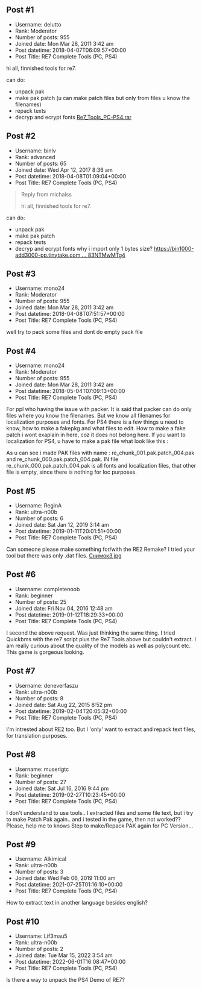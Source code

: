 ## Post #1
- Username: delutto
- Rank: Moderator
- Number of posts: 955
- Joined date: Mon Mar 28, 2011 3:42 am
- Post datetime: 2018-04-07T06:09:57+00:00
- Post Title: RE7 Complete Tools (PC, PS4)

hi all, finnished tools for re7. 



can do:
- unpack pak
- make pak patch  (u can make patch files but only from files u know the filenames)
- repack texts
- decryp and ecrypt fonts
[Re7_Tools_PC-PS4.rar](https://xentaxbackup.github.io/file/14173_Re7_Tools_PC-PS4.rar)
## Post #2
- Username: binlv
- Rank: advanced
- Number of posts: 65
- Joined date: Wed Apr 12, 2017 8:36 am
- Post datetime: 2018-04-08T01:09:04+00:00
- Post Title: RE7 Complete Tools (PC, PS4)

> Reply from michalss
>
> hi all, finnished tools for re7. 



can do:
- unpack pak
- make pak patch
- repack texts
- decryp and ecrypt fonts
why i import only 1 bytes size?
[https://bin1000-add3000-pp.tinytake.com ... 83NTMwMTg4](https://bin1000-add3000-pp.tinytake.com/sf/MjUwMjQ4Nl83NTMwMTg4)
## Post #3
- Username: mono24
- Rank: Moderator
- Number of posts: 955
- Joined date: Mon Mar 28, 2011 3:42 am
- Post datetime: 2018-04-08T07:51:57+00:00
- Post Title: RE7 Complete Tools (PC, PS4)

well try to pack some files and dont do empty pack file
## Post #4
- Username: mono24
- Rank: Moderator
- Number of posts: 955
- Joined date: Mon Mar 28, 2011 3:42 am
- Post datetime: 2018-05-04T07:09:13+00:00
- Post Title: RE7 Complete Tools (PC, PS4)

For ppl who having the issue with packer. It is said that packer can do only files where you know the filenames. But we know all filenames for localization purposes and fonts. For PS4 there is a few things u need to know, how to make a fakepkg and what files to edit. How to make a fake patch i wont exaplain in here, coz it does not belong here. If you want to localization for PS4, u have to make a pak file what look like this :



As u can see i made PAK files with name : re_chunk_001.pak.patch_004.pak and re_chunk_000.pak.patch_004.pak. IN file re_chunk_000.pak.patch_004.pak is all fonts and localization files, that other file is empty, since there is nothing for loc purposes.
## Post #5
- Username: ReginA
- Rank: ultra-n00b
- Number of posts: 6
- Joined date: Sat Jan 12, 2019 3:14 am
- Post datetime: 2019-01-11T20:01:51+00:00
- Post Title: RE7 Complete Tools (PC, PS4)

Can someone please make something for/with the RE2 Remake? I tried your tool but there was only .dat files.
[Снимок3.jpg](https://xentaxbackup.github.io/file/15445_Снимок3.jpg)
## Post #6
- Username: completenoob
- Rank: beginner
- Number of posts: 25
- Joined date: Fri Nov 04, 2016 12:48 am
- Post datetime: 2019-01-12T18:29:33+00:00
- Post Title: RE7 Complete Tools (PC, PS4)

I second the above request. Was just thinking the same thing. I tried Quickbms with the re7 script plus the Re7 Tools above but couldn't extract. I am really curious about the quality of the models as well as polycount etc. This game is gorgeous looking.
## Post #7
- Username: deneverfaszu
- Rank: ultra-n00b
- Number of posts: 8
- Joined date: Sat Aug 22, 2015 8:52 pm
- Post datetime: 2019-02-04T20:05:32+00:00
- Post Title: RE7 Complete Tools (PC, PS4)

I'm intrested about RE2 too.   But I 'only' want to extract and repack text files, for translation purposes.
## Post #8
- Username: muserigtc
- Rank: beginner
- Number of posts: 27
- Joined date: Sat Jul 16, 2016 9:44 pm
- Post datetime: 2019-02-27T10:23:45+00:00
- Post Title: RE7 Complete Tools (PC, PS4)

I don't understand to use tools.. I extracted files and some file text, but i try to make Patch Pak again.. and i tested in the game, then not worked?? Please, help me to knows Step to make/Repack PAK again for PC Version...
## Post #9
- Username: Alkimical
- Rank: ultra-n00b
- Number of posts: 3
- Joined date: Wed Feb 06, 2019 11:00 am
- Post datetime: 2021-07-25T01:16:10+00:00
- Post Title: RE7 Complete Tools (PC, PS4)

How to extract text in another language besides english?
## Post #10
- Username: Lif3mau5
- Rank: ultra-n00b
- Number of posts: 2
- Joined date: Tue Mar 15, 2022 3:54 am
- Post datetime: 2022-06-01T16:08:47+00:00
- Post Title: RE7 Complete Tools (PC, PS4)

Is there a way to unpack the PS4 Demo of RE7?

